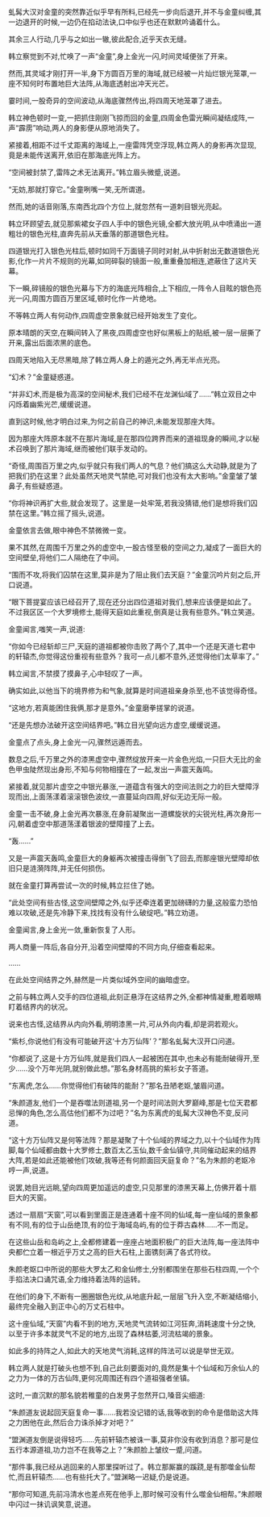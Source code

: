 
虬髯大汉对金童的突然靠近似乎早有所料,已经先一步向后退开,并不与金童纠缠,其一边退开的时候,一边仍在掐动法诀,口中似乎也还在默默吟诵着什么。

其余三人行动,几乎与之如出一辙,彼此配合,近乎天衣无缝。

韩立察觉到不对,忙唤了一声“金童”,身上金光一闪,时间灵域便张了开来。

然而,其灵域才刚打开一半,身下方圆百万里的海域,就已经被一片灿烂银光笼罩,一座不知何时布置地巨大法阵,从海底透射出冲天光芒。

霎时间,一股奇异的空间波动,从海底骤然传出,将四周天地笼罩了进去。

韩立神色顿时一变,一把抓住刚刚飞掠而回的金童,四周金色雷光瞬间凝结成阵,一声“霹雳”响动,两人的身影便从原地消失了。

紧接着,相距不过千丈距离的海域上,一座雷阵凭空浮现,韩立两人的身影再次显现,竟是未能传送离开,依旧在那海底光阵上方。

“空间被封禁了,雷阵之术无法离开。”韩立眉头微蹙,说道。

“无妨,那就打穿它。”金童咧嘴一笑,无所谓道。

然而,她的话音刚落,东南西北四个方位上,就忽然有一道刺目银光亮起。

韩立环顾望去,就见那紫裙女子四人手中的银色光镜,全都大放光明,从中喷涌出一道粗壮的银色光柱,直奔先前从天垂落的那道银色光柱。

四道银光打入银色光柱后,顿时如同千万面镜子同时对射,从中折射出无数道银色光影,化作一片片不规则的光幕,如同碎裂的镜面一般,重重叠加相连,遮蔽住了这片天幕。

下一瞬,碎镜般的银色光幕与下方的海底光阵相合,上下相应,一阵令人目眩的银色亮光一闪,周围方圆百万里区域,顿时化作一片绝地。

不等韩立两人有何动作,四周虚空景象就已经开始发生了变化。

原本晴朗的天空,在瞬间转入了黑夜,四周虚空也好似黑板上的贴纸,被一层一层撕了开来,露出后面浓黑的底色。

四周天地陷入无尽黑暗,除了韩立两人身上的遁光之外,再无半点光亮。

“幻术？”金童疑惑道。

“并非幻术,而是极为高深的空间秘术,我们已经不在龙渊仙域了……”韩立双目之中闪烁着幽紫光芒,缓缓说道。

直到这时候,他才明白过来,为何之前自己的神识,未能发现那座大阵。

因为那座大阵原本就不在那片海域,是在那四位跨界而来的道祖现身的瞬间,才以秘术召唤到了那片海域,继而被他们联手发动的。

“奇怪,周围百万里之内,似乎就只有我们两人的气息？他们搞这么大动静,就是为了把我们扔在这里？此处虽然天地灵气禁绝,可对我们也没有太大影响。”金童皱了皱鼻子,有些疑惑道。

“你将神识再扩大些,就会发现了。这里是一处牢笼,若我没猜错,他们是想将我们囚禁在这里。”韩立摇了摇头,说道。

金童依言去做,眼中神色不禁微微一变。

果不其然,在周围千万里之外的虚空中,一股古怪至极的空间之力,凝成了一面巨大的空间壁垒,将他们二人隔绝在了中间。

“围而不攻,将我们囚禁在这里,莫非是为了阻止我们去天庭？”金童沉吟片刻之后,开口说道。

“眼下菩提宴应该已经召开了,现在还分出四位道祖对我们,想来应该便是如此了。不过我区区一个大罗境修士,能得天庭如此重视,倒真是让我有些意外。”韩立笑道。

金童闻言,嗤笑一声,说道:

“你如今已经斩却三尸,天庭的道祖都被你击败了两个了,其中一个还是天道七君中的轩辕杰,你觉得这份重视有些意外？我可一点儿都不意外,还觉得他们太草率了。”

韩立闻言,不禁摸了摸鼻子,心中轻叹了一声。

确实如此,以他当下的境界修为和气象,就算是时间道祖亲身杀至,也不该觉得奇怪。

“这地方,若真能困住我俩,那才是意外。”金童磨拳搓掌的说道。

“还是先想办法破开这空间结界吧。”韩立目光望向远方虚空,缓缓说道。

金童点了点头,身上金光一闪,骤然远遁而去。

数息之后,千万里之外的漆黑虚空中,骤然绽放开来一片金色光焰,一只巨大无比的金色甲虫陡然现出身形,不知与何物相撞在了一起,发出一声震天轰鸣。

紧接着,就见那片虚空之中银光暴涨,一道蕴含有强大的空间法则之力的巨大壁障浮现而出,上面荡漾着滚滚银色波纹,一直蔓延向四周,好似无边无际一般。

金童一击不破,身上金光再次暴涨,在身前凝聚出一道螺旋状的尖锐光柱,再次身形一闪,朝着虚空中那道荡漾着银波的壁障撞了上去。

“轰……”

又是一声震天轰鸣,金童巨大的身躯再次被撞击得倒飞了回去,而那座银光壁障却依旧只是涟漪阵阵,并无任何损伤。

就在金童打算再尝试一次的时候,韩立拦住了她。

“此处空间有些古怪,这空间壁障之外,似乎还牵连着更加磅礴的力量,这般蛮力恐怕难以攻破,还是先冷静下来,找找有没有什么破绽吧。”韩立劝道。

金童闻言,身上金光一敛,重新恢复了人形。

两人商量一阵后,各自分开,沿着空间壁障的不同方向,仔细查看起来。

……

在此处空间结界之外,赫然是一片类似域外空间的幽暗虚空。

之前与韩立两人交手的四位道祖,此刻正悬浮在这结界之外,全都神情凝重,瞪着眼睛盯着结界内的状况。

说来也古怪,这结界从内向外看,明明漆黑一片,可从外向内看,却是洞若观火。

“紫杉,你说他们有没有可能破开这‘十方万仙阵’？”那名虬髯大汉开口问道。

“你都说了,这是十方万仙阵,就是我们四人一起被困在其中,也未必有能耐破得开,至少……没个万年光阴,就别做此想。”那名身材高挑的紫衫女子答道。

“东离虎,怎么……你觉得他们有破阵的能耐？”那名丑陋老妪,皱眉问道。

“朱颜道友,他们一个是吞噬法则道祖,另一个是时间法则大罗巅峰,那是七位天君都忌惮的角色,怎么高估他们都不为过吧？”名为东离虎的虬髯大汉神色不变,反问道。

“这十方万仙阵又是何等法阵？那是凝聚了十个仙域的界域之力,以十个仙域作为阵脚,每个仙域都由数十大罗修士,数百太乙玉仙,数千金仙镇守,共同催动起来的结界大阵,若是如此还能被他们攻破,我等还有何颜面回天庭复命？”名为朱颜的老妪冷哼一声,说道。

说罢,她目光远眺,望向四周更加遥远的虚空,只见那里的漆黑天幕上,仿佛开着十扇巨大的天窗。

透过一扇扇“天窗”,可以看到里面正是连通着十座不同的仙域,每一座仙域的景象都有不同,有的位于山岳绝顶,有的位于海域岛屿,有的位于莽古森林……不一而足。

在这些山岳和岛屿之上,全都修建着一座座占地面积极广的巨大法阵,每一座法阵中央都伫立着一根近乎万丈之高的巨大石柱,上面镌刻满了各式符纹。

朱颜老妪口中所说的那些大罗太乙和金仙修士,分别都围坐在那些石柱四周,一个个手掐法决口诵咒语,全力维持着法阵的运转。

在他们的身下,不断有一圈圈银色光纹,从地底升起,一层层飞升入空,不断凝结缩小,最终完全融入到正中心的万丈石柱中。

这十座仙域,“天窗”内看不到的地方,天地灵气流转如江河狂奔,消耗速度十分之快,以至于许多本就灵气不足的地方,出现了森林枯萎,河流枯竭的景象。

如此多的持阵之人,如此大的天地灵气消耗,这样的阵法可以说是举世无双。

韩立两人就是打破头也想不到,自己此刻要面对的,竟然是集十个仙域和万余仙人的之力为一体的万古仙阵,更何况周围还有四个道祖强者坐镇。

这时,一直沉默的那名貌若稚童的白发男子忽然开口,嗓音尖细道:

“朱颜道友说起回天庭复命一事……我若没记错的话,我等收到的命令是借助这大阵之力困他在此,然后合力诛杀掉才对吧？”

“盟渊道友倒是说得轻巧……先前轩辕杰被诛一事,莫非你没有收到消息？那可是位五行本源道祖,功力岂不在我等之上？”朱颜脸上皱纹一蹙,问道。

“那件事,我已经从逃回来的人那里探听过了。韩立那厮赢的蹊跷,是有那噬金仙帮忙,而且轩辕杰……也有些托大了。”盟渊略一迟疑,仍是说道。

“那你可知道,先前冯清水也差点死在他手上,那时候可没有什么噬金仙相帮。”朱颜眼中闪过一抹讥讽笑意,说道。
